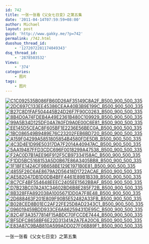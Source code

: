 ```yaml
---
id: 742
title: 一张一张看《父女七日变》之第五集
date: '2011-04-14T07:59:59+08:00'
author: Michael
layout: post
guid: 'http://www.gakky.me/?p=742'
permalink: /742.html
duoshuo_thread_id:
    - '1272072281174049343'
dsq_thread_id:
    - '2878503532'
Views:
    - '374'
categories:
    - 图片
tags:
    - 图片
---
```


[![C1C092535B086FB60D26AF35149C8A2F_B500_900_500_335](http://www.yui-aragaki.org/wp-content/uploads/img/C1C092535B086FB60D26AF35149C8A2F_B500_900_500_335.jpeg)](http://www.yui-aragaki.org/wp-content/uploads/img/C1C092535B086FB60D26AF35149C8A2F_B1280_1280_530_356.jpeg) [![2DC697C133EE45386CEAA40B3B9E199C_B500_900_500_335](http://www.yui-aragaki.org/wp-content/uploads/img/2DC697C133EE45386CEAA40B3B9E199C_B500_900_500_335.jpeg)](http://www.yui-aragaki.org/wp-content/uploads/img/2DC697C133EE45386CEAA40B3B9E199C_B1280_1280_530_356.jpeg) [![B27C8D1FAF504445B24D26F7F90C0263_B500_900_500_335](http://www.yui-aragaki.org/wp-content/uploads/img/B27C8D1FAF504445B24D26F7F90C0263_B500_900_500_335.jpeg)](http://www.yui-aragaki.org/wp-content/uploads/img/B27C8D1FAF504445B24D26F7F90C0263_B1280_1280_530_356.jpeg) [![8B4D0A74FDEB4A49E2361B480C109929_B500_900_500_335](http://www.yui-aragaki.org/wp-content/uploads/img/8B4D0A74FDEB4A49E2361B480C109929_B500_900_500_335.jpeg)](http://www.yui-aragaki.org/wp-content/uploads/img/8B4D0A74FDEB4A49E2361B480C109929_B1280_1280_530_356.jpeg) [![99A5B34D125DF04A7A0FD9A0E00C6E81_B500_900_500_335](http://www.yui-aragaki.org/wp-content/uploads/img/99A5B34D125DF04A7A0FD9A0E00C6E81_B500_900_500_335.jpeg)](http://www.yui-aragaki.org/wp-content/uploads/img/99A5B34D125DF04A7A0FD9A0E00C6E81_B1280_1280_530_356.jpeg) [![EE145D5CEAC8F605BF1E2236E56BEC0A_B500_900_500_335](http://www.yui-aragaki.org/wp-content/uploads/img/EE145D5CEAC8F605BF1E2236E56BEC0A_B500_900_500_335.jpeg)](http://www.yui-aragaki.org/wp-content/uploads/img/EE145D5CEAC8F605BF1E2236E56BEC0A_B1280_1280_530_356.jpeg) [![1BC086549B9489E76C23202FEB6BD720_B500_900_500_335](http://www.yui-aragaki.org/wp-content/uploads/img/1BC086549B9489E76C23202FEB6BD720_B500_900_500_335.jpeg)](http://www.yui-aragaki.org/wp-content/uploads/img/1BC086549B9489E76C23202FEB6BD720_B1280_1280_530_356.jpeg) [![A159F04299A5851805854B4580FDE5DB_B500_900_500_335](http://www.yui-aragaki.org/wp-content/uploads/img/A159F04299A5851805854B4580FDE5DB_B500_900_500_335.jpeg)](http://www.yui-aragaki.org/wp-content/uploads/img/A159F04299A5851805854B4580FDE5DB_B1280_1280_530_356.jpeg) [![4C3D4E1D99E50317DA7F2014A40947AC_B500_900_500_335](http://www.yui-aragaki.org/wp-content/uploads/img/4C3D4E1D99E50317DA7F2014A40947AC_B500_900_500_335.jpeg)](http://www.yui-aragaki.org/wp-content/uploads/img/4C3D4E1D99E50317DA7F2014A40947AC_B1280_1280_530_356.jpeg) [![5AA19487FFD3CDC696F0018299A47538_B500_900_500_335](http://www.yui-aragaki.org/wp-content/uploads/img/5AA19487FFD3CDC696F0018299A47538_B500_900_500_335.jpeg)](http://www.yui-aragaki.org/wp-content/uploads/img/5AA19487FFD3CDC696F0018299A47538_B1280_1280_530_356.jpeg) [![F2AC0D7B1AEE96F912F5CB97334158AC_B500_900_500_335](http://www.yui-aragaki.org/wp-content/uploads/img/F2AC0D7B1AEE96F912F5CB97334158AC_B500_900_500_335.jpeg)](http://www.yui-aragaki.org/wp-content/uploads/img/F2AC0D7B1AEE96F912F5CB97334158AC_B1280_1280_530_356.jpeg) [![F1DD5BC5168153A5D0B67E86A3405BB8_B500_900_500_335](http://www.yui-aragaki.org/wp-content/uploads/img/F1DD5BC5168153A5D0B67E86A3405BB8_B500_900_500_335.jpeg)](http://www.yui-aragaki.org/wp-content/uploads/img/F1DD5BC5168153A5D0B67E86A3405BB8_B1280_1280_530_356.jpeg) [![1F18FE1424CF9B658BE129E1971B0E81_B500_900_500_335](http://www.yui-aragaki.org/wp-content/uploads/img/1F18FE1424CF9B658BE129E1971B0E81_B500_900_500_335.jpeg)](http://www.yui-aragaki.org/wp-content/uploads/img/1F18FE1424CF9B658BE129E1971B0E81_B1280_1280_530_356.jpeg) [![4855F26C6AE8679A2D56418D1722ACAE_B500_900_500_335](http://www.yui-aragaki.org/wp-content/uploads/img/4855F26C6AE8679A2D56418D1722ACAE_B500_900_500_335.jpeg)](http://www.yui-aragaki.org/wp-content/uploads/img/4855F26C6AE8679A2D56418D1722ACAE_B1280_1280_530_356.jpeg) [![AE582047DB1D0DB4BFF4461E89B1B339_B500_900_500_335](http://www.yui-aragaki.org/wp-content/uploads/img/AE582047DB1D0DB4BFF4461E89B1B339_B500_900_500_335.jpeg)](http://www.yui-aragaki.org/wp-content/uploads/img/AE582047DB1D0DB4BFF4461E89B1B339_B1280_1280_530_356.jpeg) [![8C7CF4BF554648EEEC2405EE1562BBAF_B500_900_500_335](http://www.yui-aragaki.org/wp-content/uploads/img/8C7CF4BF554648EEEC2405EE1562BBAF_B500_900_500_335.jpeg)](http://www.yui-aragaki.org/wp-content/uploads/img/8C7CF4BF554648EEEC2405EE1562BBAF_B1280_1280_530_356.jpeg) [![D7B23BC07A2A1C34602BD6B8E285F72B_B500_900_500_335](http://www.yui-aragaki.org/wp-content/uploads/img/D7B23BC07A2A1C34602BD6B8E285F72B_B500_900_500_335.jpeg)](http://www.yui-aragaki.org/wp-content/uploads/img/D7B23BC07A2A1C34602BD6B8E285F72B_B1280_1280_530_356.jpeg) [![8B328FFA892038A1005671DD0A7F8E48_B500_900_500_335](http://www.yui-aragaki.org/wp-content/uploads/img/8B328FFA892038A1005671DD0A7F8E48_B500_900_500_335.jpeg)](http://www.yui-aragaki.org/wp-content/uploads/img/8B328FFA892038A1005671DD0A7F8E48_B1280_1280_530_356.jpeg) [![2D688463F201E809F90B5E52482A33FB_B500_900_500_335](http://www.yui-aragaki.org/wp-content/uploads/img/2D688463F201E809F90B5E52482A33FB_B500_900_500_335.jpeg)](http://www.yui-aragaki.org/wp-content/uploads/img/2D688463F201E809F90B5E52482A33FB_B1280_1280_530_356.jpeg) [![B028CED8B01EC2AF22FE25D8AD2343C1_B500_900_500_335](http://www.yui-aragaki.org/wp-content/uploads/img/B028CED8B01EC2AF22FE25D8AD2343C1_B500_900_500_335.jpeg)](http://www.yui-aragaki.org/wp-content/uploads/img/B028CED8B01EC2AF22FE25D8AD2343C1_B1280_1280_530_356.jpeg) [![096019459BDD933CE6A86259431DE95C_B500_900_500_335](http://www.yui-aragaki.org/wp-content/uploads/img/096019459BDD933CE6A86259431DE95C_B500_900_500_335.jpeg)](http://www.yui-aragaki.org/wp-content/uploads/img/096019459BDD933CE6A86259431DE95C_B1280_1280_530_356.jpeg) [![82C4F3A3577814F15ABDC70FCCDE7444_B500_900_500_335](http://www.yui-aragaki.org/wp-content/uploads/img/82C4F3A3577814F15ABDC70FCCDE7444_B500_900_500_335.jpeg)](http://www.yui-aragaki.org/wp-content/uploads/img/82C4F3A3577814F15ABDC70FCCDE7444_B1280_1280_530_356.jpeg) [![BF5DFC8658BF6E22D31341A2A7EA20C6_B500_900_500_335](http://www.yui-aragaki.org/wp-content/uploads/img/BF5DFC8658BF6E22D31341A2A7EA20C6_B500_900_500_335.jpeg)](http://www.yui-aragaki.org/wp-content/uploads/img/BF5DFC8658BF6E22D31341A2A7EA20C6_B1280_1280_530_356.jpeg) [![E83A87C9BAB810A599ADD027F06B89F1_B500_900_500_335](http://www.yui-aragaki.org/wp-content/uploads/img/E83A87C9BAB810A599ADD027F06B89F1_B500_900_500_335.jpeg)](http://www.yui-aragaki.org/wp-content/uploads/img/E83A87C9BAB810A599ADD027F06B89F1_B1280_1280_530_356.jpeg)

一张一张看《父女七日变》之第五集